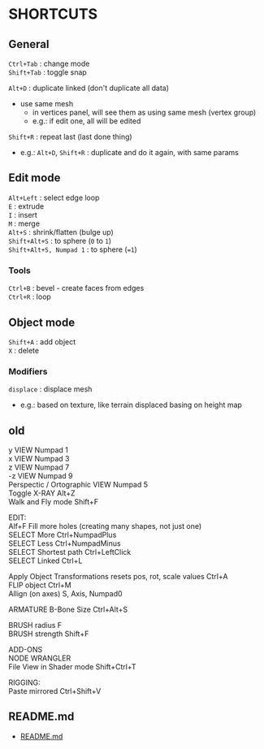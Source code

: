 # SHORTCUTS  
  
## General

`Ctrl+Tab` : change mode  
`Shift+Tab` : toggle snap  

`Alt+D` : duplicate linked (don't duplicate all data)  
*	use same mesh
	*	in vertices panel, will see them as using same mesh (vertex group)
	*	e.g.: if edit one, all will be edited
	
`Shift+R` : repeat last (last done thing)
*	e.g.: `Alt+D`, `Shift+R` : duplicate and do it again, with same params


## Edit mode

`Alt+Left` : select edge loop  
`E` : extrude  
`I` : insert  
`M` : merge  
`Alt+S` : shrink/flatten (bulge up)  
`Shift+Alt+S` : to sphere (`0` to `1`)  
`Shift+Alt+S, Numpad 1` : to sphere (`=1`)  


### Tools

`Ctrl+B` : bevel - create faces from edges  
`Ctrl+R` : loop  

## Object mode

`Shift+A` : add object  
`X` : delete  

### Modifiers

`displace` : displace mesh
*	e.g.: based on texture, like terrain displaced basing on height map


## old

y VIEW		Numpad 1  
x VIEW		Numpad 3  
z VIEW		Numpad 7  
-z VIEW		Numpad 9  
Perspectic / Ortographic VIEW		Numpad 5  
Toggle X-RAY		Alt+Z  
Walk and Fly mode		Shift+F  
		  
EDIT:		  
Alf+F		Fill more holes (creating many shapes, not just one)  
SELECT More		Ctrl+NumpadPlus  
SELECT Less		Ctrl+NumpadMinus  
SELECT Shortest path		Ctrl+LeftClick  
SELECT Linked		Ctrl+L  
		  
Apply Object Transformations	resets pos, rot, scale values	Ctrl+A  
FLIP object		Ctrl+M  
Allign (on axes)		S, Axis, Numpad0  
		  
ARMATURE B-Bone Size		Ctrl+Alt+S  
		  
BRUSH radius		F  
BRUSH strength		Shift+F  
		  
ADD-ONS		  
NODE WRANGLER		  
File View	in Shader mode	Shift+Ctrl+T  
		  
RIGGING:		  
Paste mirrored		Ctrl+Shift+V  

## README.md  
*	[README.md](./README.md)  

